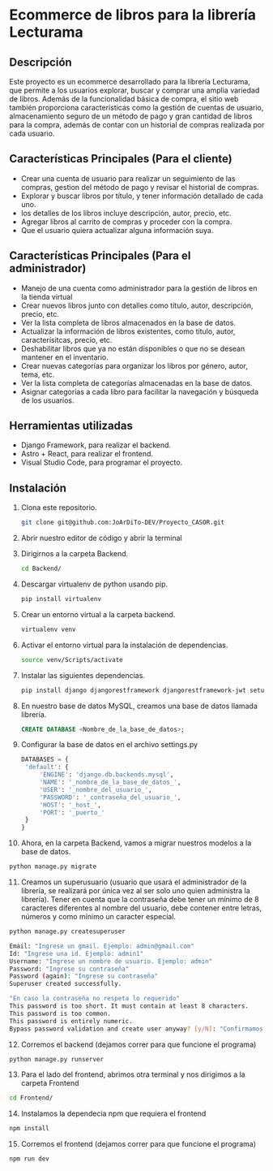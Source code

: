 # Ecommerce de libros para la librería Lecturama

## Descripción
Este proyecto es un ecommerce desarrollado para la librería Lecturama, que permite a los usuarios explorar, buscar y comprar una amplia variedad de libros. Además de la funcionalidad básica de compra, el sitio web también proporciona características como la gestión de cuentas de usuario, almacenamiento seguro de un método de pago y gran cantidad de libros para la compra, además de contar con un historial de compras realizada por cada usuario.

## Características Principales (Para el cliente)
- Crear una cuenta de usuario para realizar un seguimiento de las compras, gestion del método de pago y revisar el historial de compras.
- Explorar y buscar libros por título, y tener información detallado de cada uno.
- los detalles de los libros incluye descripción, autor, precio, etc.
- Agregar libros al carrito de compras y proceder con la compra.
- Que el usuario quiera actualizar alguna información suya.

## Características Principales (Para el administrador)
- Manejo de una cuenta como administrador para la gestión de libros en la tienda virtual
- Crear nuevos libros junto con detalles como título, autor, descripción, precio, etc.
- Ver la lista completa de libros almacenados en la base de datos.
- Actualizar la información de libros existentes, como título, autor, caracterísitcas, precio, etc.
- Deshabilitar libros que ya no están disponibles o que no se desean mantener en el inventario.
- Crear nuevas categorías para organizar los libros por género, autor, tema, etc.
- Ver la lista completa de categorías almacenadas en la base de datos.
- Asignar categorías a cada libro para facilitar la navegación y búsqueda de los usuarios.

## Herramientas utilizadas
- Django Framework, para realizar el backend.
- Astro + React, para realizar el frontend.
- Visual Studio Code, para programar el proyecto.

## Instalación
1. Clona este repositorio.
   ```bash
   git clone git@github.com:JoArDiTo-DEV/Proyecto_CASOR.git
   ```
2.  Abrir nuestro editor de código y abrir la terminal

3. Dirigirnos a la carpeta Backend.
   ```bash
   cd Backend/
   ```
4. Descargar virtualenv de python usando pip.
   ```bash
   pip install virtualenv
   ```
5. Crear un entorno virtual a la carpeta backend.
   ```bash
   virtualenv venv
   ```

6. Activar el entorno virtual para la instalación de dependencias.
   ```bash
   source venv/Scripts/activate
   ```

7. Instalar las siguientes dependencias.
   ```bash
   pip install django djangorestframework djangorestframework-jwt setuptools django-cors-headers djangorestframework-simplejwt coreapi mysqlclient
   ```

8. En nuestro base de datos MySQL, creamos una base de datos llamada librería.
   ```sql
   CREATE DATABASE <Nombre_de_la_base_de_datos>;
   ```

9. Configurar la base de datos en el archivo settings.py
   ```python
   DATABASES = {
    'default': {
        'ENGINE': 'django.db.backends.mysql',
        'NAME': '_nombre_de_la_base_de_datos_',
        'USER': '_nombre_del_usuario_',
        'PASSWORD': '_contraseña_del_usuario_',
        'HOST': '_host_',
        'PORT': '_puerto_'
    }
   }
   ```
10. Ahora, en la carpeta Backend, vamos a migrar nuestros modelos a la base de datos.

   ```bash
   python manage.py migrate
   ```


11. Creamos un superusuario (usuario que usará el administrador de la librería, se realizará por única vez al ser solo uno quien administra la librería). Tener en cuenta que la contraseña debe tener un mínimo de 8 caracteres diferentes al nombre del usuario, debe contener entre letras, números y como mínimo un caracter especial.

   ```bash
   python manage.py createsuperuser
   ```

   ```bash
   Email: "Ingrese un gmail. Ejemplo: admin@gmail.com"
   Id: "Ingrese una id. Ejemplo: admin1"
   Username: "Ingrese un nombre de usuario. Ejemplo: admin"
   Password: "Ingrese su contraseña"
   Password (again): "Ingrese su contraseña"
   Superuser created successfully.
   ```

   ```bash
   "En caso la contraseña no respeta lo requerido"
   This password is too short. It must contain at least 8 characters.
   This password is too common.
   This password is entirely numeric.
   Bypass password validation and create user anyway? [y/N]: "Confirmamos(y) o cancelamos(N) y reitentamos"
   ```

12. Corremos el backend (dejamos correr para que funcione el programa)
   ```bash
   python manage.py runserver
   ```

13. Para el lado del frontend, abrimos otra terminal y nos dirigimos a la carpeta Frontend
   ```bash
   cd Frontend/
   ```

14. Instalamos la dependecia npm que requiera el frontend
   ```bash
   npm install
   ```

15. Corremos el frontend (dejamos correr para que funcione el programa)
   ```bash
   npm run dev
   ```